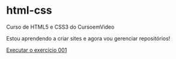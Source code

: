 # html-css
 Curso de HTML5 e CSS3 do CursoemVideo

 Estou aprendendo a criar sites  e agora vou gerenciar repositórios!

 <a href="https://emerson0307.github.io/html-css/ex001/index.html"> Executar o exercício 001</a> <br>
